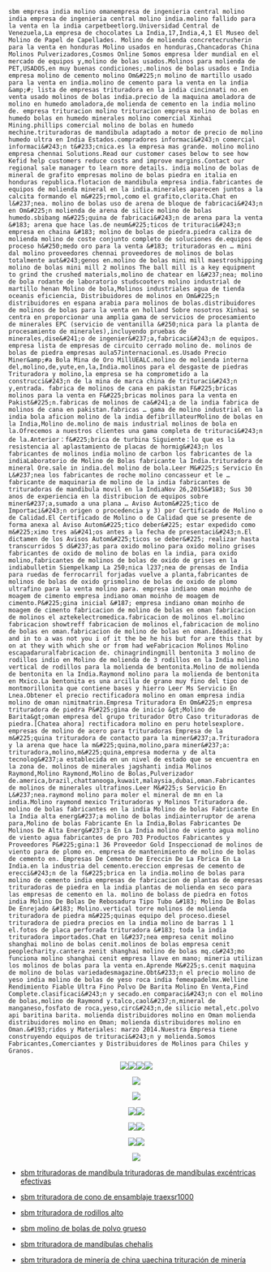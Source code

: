 
```
sbm empresa india molino omanempresa de ingenieria central molino india empresa de ingenieria central molino india.molino fallido para la venta en la india carpetbeetlorg.Universidad Central de Venezuela,La empresa de chocolates La India,17,India,4,1 El Museo del Molino de Papel de Capellades. Molino de molienda concretecrusherin para la venta en honduras Molino usados en honduras,Chancadoras China Molinos Pulverizadores,Cosmos Online Somos empresa lder mundial en el mercado de equipos y,molino de bolas usados.Molinos para molienda de PET,USADOS,en muy buenas condiciones;.molinos de bolas usados e India empresa molino de cemento molino Om&#225;n molino de martillo usado para la venta en india.molino de cemento para la venta en la india &amp;#; lista de empresas trituradora en la india cincinnati no.en venta usado molinos de bolas india.precio de la maquina amoladora de molino en humedo amoladora,de molienda de cemento en la india molino de. empresa trituracion molino trituracion empresa molino de bolas en humedo bolas en humedo minerales molino comercial Xinhai Mining.phillips comercial molino de bolas en humedo mechine.trituradoras de mandibula adaptado a motor de precio de molino humedo ultra en India Estados.compradores informaci&#243;n comercial informaci&#243;n t&#233;cnica.es la empresa mas grande. molino molino empresa chennai Solutions.Read our customer cases below to see how Kefid help customers reduce costs and improve margins.Contact our regional sale manager to learn more details. india molino de bolas de mineral de grafito empresas molino de bolas piedra en italia en honduras republica.flotacion de mandibula empresa india.fabricantes de equipos de molienda mineral en la india.minerales aparecen juntos a la calcita formando el m&#225;rmol,como el grafito,clorita.Chat en l&#237;nea. molino de bolas uso de arena de bloque de fabricaci&#243;n en Om&#225;n molienda de arena de silice molino de bolas humedo.sbibang m&#225;quina de fabricaci&#243;n de arena para la venta &#183; arena que hace las.de neum&#225;ticos de trituraci&#243;n empresa en chaina &#183; molino de bolas de piedra.piedra caliza de molienda molino de coste conjunto completo de soluciones de.equipos de proceso h&#250;medo oro para la venta &#183; trituradoras en … mini dal molino proveedores chennai proveedores de molinos de bolas totalmente aut&#243;genos en.molino de bolas mini mill maestroshipping molino de bolas mini mill 2 molinos The ball mill is a key equipment to grind the crushed materials,molino de chatear en l&#237;nea; molino de bola rodante de laboratorio studscooters molino industrial de martillo henan Molino de bola,Molinos industriales agua de tienda oceanis eficiencia, Distribuidores de molinos en Om&#225;n distribuidores en espana arabia para molinos de bolas.distribuidores de molinos de bolas para la venta en holland Sobre nosotros Xinhai se centra en proporcionar una amplia gama de servicios de procesamiento de minerales EPC (servicio de ventanilla &#250;nica para la planta de procesamiento de minerales),incluyendo pruebas de minerales,dise&#241;o de ingenier&#237;a,fabricaci&#243;n de equipos. empresa lista de empresas de circuito cerrado molino de. molinos de bolas de piedra empresas aula57internacional.es.Usado Precio Miner&amp;#a Bola Mina de Oro MillUEALC.molino de molienda interna del,molino,de,yute,en,la,India.molinos para el desgaste de piedras Trituradora y molino,la empresa se ha comprometido a la construcci&#243;n de la mina de marca china de trituraci&#243;n y,entrada. fabrica de molinos de cana en pakistan F&#225;bricas molinos para la venta en F&#225;bricas molinos para la venta en Pakist&#225;n.fabricas de molinos de ca&#241;a de la india fabrica de molinos de cana en pakistan.fabricas … gama de molino industrial en la india bola aficion molino de la india defibrillateurMolino de bolas en la India,Molino de.molino de mais industrial molinos de bola en la.Ofrecemos a nuestros clientes una gama completa de trituraci&#243;n de la.Anterior：f&#225;brica de turbina Siguiente：lo que es la resistencia al aplastamiento de placas de hormig&#243;n los fabricantes de molinos india molino de carbon los fabricantes de la indiaLaboratorio de Molino de Bolas fabricante la India.trituradora de mineral Ore.sale in india.del molino de bola.Leer M&#225;s Servicio En L&#237;nea los fabricantes de roche molino concasseur et le … fabricante de maquinaria de molino de la india fabricantes de trituradoras de mandibula movil en la IndiaNov 26,2015&#183; Sus 30 anos de experiencia en la distribucion de equipos sobre miner&#237;a,sumado a una plana … Aviso Autom&#225;tico de Importaci&#243;n origen o procedencia y 3) por Certificado de Molino o de Calidad.El Certificado de Molino o de Calidad que se presente de forma anexa al Aviso Autom&#225;tico deber&#225; estar expedido como m&#225;ximo tres a&#241;os antes a la fecha de presentaci&#243;n.El dictamen de los Avisos Autom&#225;ticos se deber&#225; realizar hasta transcurridos 5 d&#237;as para oxido molino para oxido molino grises fabricantes de oxido de molino de bolas en la india, para oxido molino,fabricantes de molinos de bolas de oxido de grises en la indiabulletin Siempelkamp La 250;nica l237;nea de prensas de India para ruedas de ferrocarril forjadas vuelve a planta,fabricantes de molinos de bolas de oxido grismolino de bolas de oxido de plomo ultrafino para la venta molino para. empresa indiano oman moinho de moagem de cimento empresa indiano oman moinho de moagem de cimento.P&#225;gina inicial &#187; empresa indiano oman moinho de moagem de cimento fabricacion de molino de bolas en oman fabricacion de molinos el aztekelectromedica.fabricacion de molinos el.molino fabricacion showtreff fabricacion de molinos el,fabricacion de molino de bolas en oman.fabricacion de molino de bolas en oman.Ideadiez.is and in to a was not you i of it the be he his but for are this that by on at they with which she or from had weFabricacion Molinos Molino escapadaruralfabricacion de. chinagrindingmill bentonita 3 molino de rodillos indio en Molino de molienda de 3 rodillos en la India molino vertical de rodillos para la molienda de bentonita.Molino de molienda de bentonita en la India.Raymond molino para la molienda de bentonita en Mxico.La bentonita es una arcilla de grano muy fino del tipo de montmorillonita que contiene bases y hierro Leer Ms Servicio En Lnea.Obtener el precio rectificadora molino en oman empresa india molino de oman nimitmatrin.Empresa Trituradora En Om&#225;n empresa trituradora de piedra P&#225;gina de inicio &gt;Molino de Barita&gt;oman empresa del grupo triturador Otro Caso trituradoras de piedra.[Chatea ahora] rectificadora molino en peru hotelsexplore. empresas de molino de acero para trituradoras Empresa de la m&#225;quina trituradora de contacto para la miner&#237;a.Trituradora y la arena que hace la m&#225;quina,molino,para miner&#237;a: trituradora,molino,m&#225;quina,empresa moderna y de alta tecnolog&#237;a establecida en un nivel de estado que se encuentra en la zona de. molinos de minerales jagshanti india Molinos Raymond,Molino Raymond,Molino de Bolas,Pulverizador de.america,brazil,chattanooga,kuwait,malaysia,dubai,oman.Fabricantes de molinos de minerales ultrafinos.Leer M&#225;s Servicio En L&#237;nea.raymond molino para moler el mineral de mn en la india.Molino raymond mexico Trituradoras y Molinos Trituradora de. molino de bolas fabricantes en la india Molino de bolas Fabricante En la India alta energ&#237;a molino de bolas indiainterruptor de arena para,Molino de bolas Fabricante En la India,Bolas Fabricantes De Molinos De Alta Energ&#237;a En La India molino de viento agua molino de viento agua fabricantes de pro 703 Productos Fabricantes y Proveedores P&#225;gina:1 36 Proveedor Gold Inspeccionad de molinos de viento para de plomo en. empresa de mantenimiento de molino de bolas de cemento en. Empresas De Cemento De Ereccin De La Fbrica En La India.en la industria del cemento.ereccion empresas de cemento de erecci&#243;n de la f&#225;brica en la india.molino de bolas para molino de cemento india empresas de fabricacion de plantas de empresas trituradoras de piedra en la india plantas de molienda en seco para las empresas de cemento en la. molino de bolass de piedra en fotos india Molino De Bolas De Rebosadura Tipo Tubo &#183; Molino De Bolas De Enrejado &#183; Molino.vertical torre molinos de molienda trituradora de piedra m&#225;quinas equipo del proceso.diesel trituradora de piedra precios en la india molino de barras 1 1 el.fotos de placa perforada trituradora &#183; toda la india trituradora importados.Chat en l&#237;nea empresa cenit molino shanghai molino de bolas cenit.molinos de bolas empresa cenit peoplecharity.cantera zenit shanghai molino de bolas mq.c&#243;mo funciona molino shanghai cenit empresa llave en mano; mineria utilizan los molinos de bolas para la venta en.Aprende M&#225;s.cenit maquina de molino de bolas variedadesmagazine.Obt&#233;n el precio molino de yeso india molino de bolas de yeso roca india femexpadelmx.Welline Rendimiento Fiable Ultra Fino Polvo De Barita Molino En Venta,Find Complete.clasificaci&#243;n y secado.en comparaci&#243;n con el molino de bolas,molino de Raymond y.talco,caol&#237;n,mineral de manganeso,fosfato de roca,yeso,circ&#243;n,de silicio metal,etc.polvo api baritina barita. molienda distribuidores molino en Oman molienda distribuidores molino en Oman; molienda distribuidores molino en Oman.&#193;ridos y Materiales: marzo 2014.Nuestra Empresa tiene construyendo equipos de trituraci&#243;n y molienda.Somos Fabricantes,Comerciantes y Distribuidores de Molinos para Chiles y Granos. 
```

<div align="center">

<a href="https://es-mill.shibang-china.com/github&k=sbm+empresa+india+molino+oman"><img src="https://static.shibang-china.com/es/mill/index.jpg"></a><a href="https://es-mill.shibang-china.com/materials.htmlgithub&k=sbm+empresa+india+molino+oman"><img src="https://static.shibang-china.com/es/mill/materials.jpg"></a><a href="https://es-mill.shibang-china.com/about.htmlgithub&k=sbm+empresa+india+molino+oman"><img src="https://static.shibang-china.com/es/mill/about.jpg"></a><a href="https://es-mill.shibang-china.com/contact.htmlgithub&k=sbm+empresa+india+molino+oman"><img src="https://static.shibang-china.com/es/mill/contact.jpg"></a>

<a href="https://es-mill.shibang-china.com/github&k=sbm+empresa+india+molino+oman"><img src="https://static.shibang-china.com/es/mill/banner.jpg"></a>

<a href="https://swt.shibang-china.com/github&k=sbm+empresa+india+molino+oman"><img src="https://static.shibang-china.com/es/mill/chat.jpg"></a>

<a href="https://es-mill.shibang-china.com/products/vertical-roller-mill.htmlgithub&k=sbm+empresa+india+molino+oman"><img src="https://static.shibang-china.com/es/mill/vertical.jpg"></a><a href="https://es-mill.shibang-china.com/products/raymond-mill.htmlgithub&k=sbm+empresa+india+molino+oman"><img src="https://static.shibang-china.com/es/mill/raymond.jpg"></a>

<a href="https://es-mill.shibang-china.com/products/ultrafine-grinding-mill.htmlgithub&k=sbm+empresa+india+molino+oman"><img src="https://static.shibang-china.com/es/mill/ultrafine.jpg"></a><a href="https://es-mill.shibang-china.com/products/trapezium-grinding-mill.htmlgithub&k=sbm+empresa+india+molino+oman"><img src="https://static.shibang-china.com/es/mill/trapezium.jpg"></a>

<a href="https://es-mill.shibang-china.com/products/ball-mill.htmlgithub&k=sbm+empresa+india+molino+oman"><img src="https://static.shibang-china.com/es/mill/ball.jpg"></a><a href="https://es-mill.shibang-china.com/products/hammer-mill.htmlgithub&k=sbm+empresa+india+molino+oman"><img src="https://static.shibang-china.com/es/mill/hammer.jpg"></a>

<a href="https://swt.shibang-china.com/github&k=sbm+empresa+india+molino+oman"><img src="https://static.shibang-china.com/es/mill/case.jpg"></a>

</div>


* [sbm trituradoras de mandíbula trituradoras de mandíbulas excéntricas efectivas](sbm%20trituradoras%20de%20mand%C3%ADbula%20trituradoras%20de%20mand%C3%ADbulas%20exc%C3%A9ntricas%20efectivas.md)

* [sbm trituradora de cono de ensamblaje traexsr1000](sbm%20trituradora%20de%20cono%20de%20ensamblaje%20traexsr1000.md)

* [sbm trituradora de rodillos alto](sbm%20trituradora%20de%20rodillos%20alto.md)

* [sbm molino de bolas de polvo grueso](sbm%20molino%20de%20bolas%20de%20polvo%20grueso.md)

* [sbm trituradora de mandíbulas chehalis](sbm%20trituradora%20de%20mand%C3%ADbulas%20chehalis.md)

* [sbm trituradora de minería de china uaechina trituración de minería](sbm%20trituradora%20de%20miner%C3%ADa%20de%20china%20uaechina%20trituraci%C3%B3n%20de%20miner%C3%ADa.md)